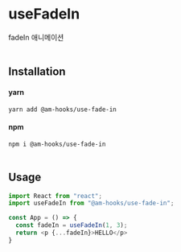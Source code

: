 # useFadeIn
fadeIn 애니메이션<br><br>

## Installation

#### yarn

`yarn add @am-hooks/use-fade-in`

#### npm

`npm i @am-hooks/use-fade-in` <br><br>

## Usage

```js
import React from "react";
import useFadeIn from "@am-hooks/use-fade-in";

const App = () => {
  const fadeIn = useFadeIn(1, 3);
  return <p {...fadeIn}>HELLO</p>
}
```

<br><br>
